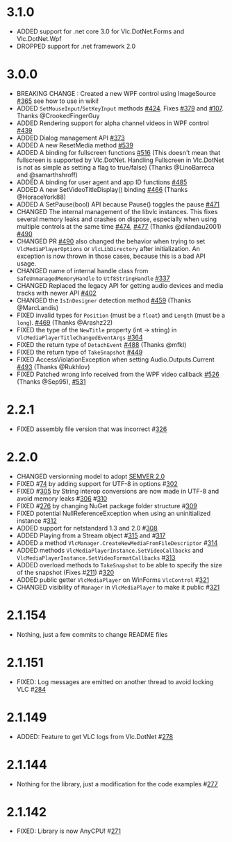 # 3.1.0
- ADDED support for .net core 3.0 for Vlc.DotNet.Forms and Vlc.DotNet.Wpf
- DROPPED support for .net framework 2.0

# 3.0.0
- BREAKING CHANGE : Created a new WPF control using ImageSource [#365](https://github.com/ZeBobo5/Vlc.DotNet/pull/365) see how to use in wiki!
- ADDED `SetMouseInput`/`SetKeyInput` methods [#424](https://github.com/ZeBobo5/Vlc.DotNet/pull/424). Fixes [#379](https://github.com/ZeBobo5/Vlc.DotNet/issues/379) and [#107](https://github.com/ZeBobo5/Vlc.DotNet/issues/107). Thanks @CrookedFingerGuy
- ADDED Rendering support for alpha channel videos in WPF control [#439](https://github.com/ZeBobo5/Vlc.DotNet/pull/439)
- ADDED Dialog management API [#373](https://github.com/ZeBobo5/Vlc.DotNet/pull/373)
- ADDED A new ResetMedia method [#539](https://github.com/ZeBobo5/Vlc.DotNet/pull/539)
- ADDED A binding for fullscreen functions [#516](https://github.com/ZeBobo5/Vlc.DotNet/pull/516) (This doesn't mean that fullscreen is supported by Vlc.DotNet. Handling Fullscreen in Vlc.DotNet is not as simple as setting a flag to true/false) (Thanks @LinoBarreca  and @samarthshroff)
- ADDED A binding for user agent and app ID functions [#485](https://github.com/ZeBobo5/Vlc.DotNet/pull/485)
- ADDED A new SetVideoTitleDisplay() binding [#466](https://github.com/ZeBobo5/Vlc.DotNet/pull/466) (Thanks @HoraceYork88)
- ADDED A SetPause(bool) API because Pause() toggles the pause [#471](https://github.com/ZeBobo5/Vlc.DotNet/pull/471)
- CHANGED The internal management of the libvlc instances. This fixes several memory leaks and crashes on dispose, especially when using multiple controls at the same time [#474](https://github.com/ZeBobo5/Vlc.DotNet/pull/490), [#477](https://github.com/ZeBobo5/Vlc.DotNet/pull/477) (Thanks @dilandau2001) [#490](https://github.com/ZeBobo5/Vlc.DotNet/pull/490)
- CHANGED PR [#490](https://github.com/ZeBobo5/Vlc.DotNet/pull/490) also changed the behavior when trying to set `VlcMediaPlayerOptions` or `VlcLibDirectory` after initialization. An exception is now thrown in those cases, because this is a bad API usage.
- CHANGED name of internal handle class from `SafeUnmanagedMemoryHandle` to `Utf8StringHandle` [#337](https://github.com/ZeBobo5/Vlc.DotNet/pull/337)
- CHANGED Replaced the legacy API for getting audio devices and media tracks with newer API [#402](https://github.com/ZeBobo5/Vlc.DotNet/pull/402)
- CHANGED the `IsInDesigner` detection method [#459](https://github.com/ZeBobo5/Vlc.DotNet/pull/459) (Thanks @MarcLandis)
- FIXED invalid types for `Position` (must be a `float`) and `Length` (must be a `long`).  [#469](https://github.com/ZeBobo5/Vlc.DotNet/pull/469) (Thanks @Arashz22)
- FIXED the type of the `NewTitle` property (int -> string) in `VlcMediaPlayerTitleChangedEventArgs` [#364](https://github.com/ZeBobo5/Vlc.DotNet/pull/364)
- FIXED the return type of `DetachEvent` [#488](https://github.com/ZeBobo5/Vlc.DotNet/pull/488) (Thanks @mfkl)
- FIXED the return type of `TakeSnapshot` [#449](https://github.com/ZeBobo5/Vlc.DotNet/pull/449)
- FIXED AccessViolationException when setting Audio.Outputs.Current [#493](https://github.com/ZeBobo5/Vlc.DotNet/pull/493) (Thanks @Rukhlov)
- FIXED Patched wrong info received from the WPF video callback [#526](https://github.com/ZeBobo5/Vlc.DotNet/pull/526) (Thanks @Sep95), [#531](https://github.com/ZeBobo5/Vlc.DotNet/pull/531)

# 2.2.1
- FIXED assembly file version that was incorrect #[326](https://github.com/ZeBobo5/Vlc.DotNet/pull/326)

# 2.2.0
- CHANGED versionning model to adopt [SEMVER 2.0](http://semver.org/)
- FIXED #[74](https://github.com/ZeBobo5/Vlc.DotNet/issues/74) by adding support for UTF-8 in options #[302](https://github.com/ZeBobo5/Vlc.DotNet/pull/302)
- FIXED #[305](https://github.com/ZeBobo5/Vlc.DotNet/issues/305) by String interop conversions are now made in UTF-8 and avoid memory leaks #[306](https://github.com/ZeBobo5/Vlc.DotNet/pull/306) #[310](https://github.com/ZeBobo5/Vlc.DotNet/pull/310)
- FIXED #[276](https://github.com/ZeBobo5/Vlc.DotNet/issues/276) by changing NuGet package folder structure #[309](https://github.com/ZeBobo5/Vlc.DotNet/pull/309)
- FIXED potential NullReferenceException when using an uninitialized instance #[312](https://github.com/ZeBobo5/Vlc.DotNet/pull/312)
- ADDED support for netstandard 1.3 and 2.0 #[308](https://github.com/ZeBobo5/Vlc.DotNet/pull/308)
- ADDED Playing from a Stream object #[315](https://github.com/ZeBobo5/Vlc.DotNet/pull/315) and #[317](https://github.com/ZeBobo5/Vlc.DotNet/pull/317)
- ADDED a method `VlcManager.CreateNewMediaFromFileDescriptor` #[314](https://github.com/ZeBobo5/Vlc.DotNet/pull/314)
- ADDED methods `VlcMediaPlayerInstance.SetVideoCallbacks` and `VlcMediaPlayerInstance.SetVideoFormatCallbacks` #[313](https://github.com/ZeBobo5/Vlc.DotNet/pull/313)
- ADDED overload methods to `TakeSnapshot` to be able to specify the size of the snapshot (Fixes #[211](https://github.com/ZeBobo5/Vlc.DotNet/issues/211)) #[320](https://github.com/ZeBobo5/Vlc.DotNet/pull/320)
- ADDED public getter `VlcMediaPlayer` on WinForms `VlcControl` #[321](https://github.com/ZeBobo5/Vlc.DotNet/pull/321)
- CHANGED visibility of `Manager` in `VlcMediaPlayer` to make it public #[321](https://github.com/ZeBobo5/Vlc.DotNet/pull/321)

# 2.1.154
- Nothing, just a few commits to change README files

# 2.1.151
- FIXED: Log messages are emitted on another thread to avoid locking VLC #[284](https://github.com/ZeBobo5/Vlc.DotNet/pull/284)

# 2.1.149
- ADDED: Feature to get VLC logs from Vlc.DotNet #[278](https://github.com/ZeBobo5/Vlc.DotNet/pull/278)

# 2.1.144
- Nothing for the library, just a modification for the code examples #[277](https://github.com/ZeBobo5/Vlc.DotNet/pull/277)

# 2.1.142
- FIXED: Library is now AnyCPU! #[271](https://github.com/ZeBobo5/Vlc.DotNet/pull/271)
